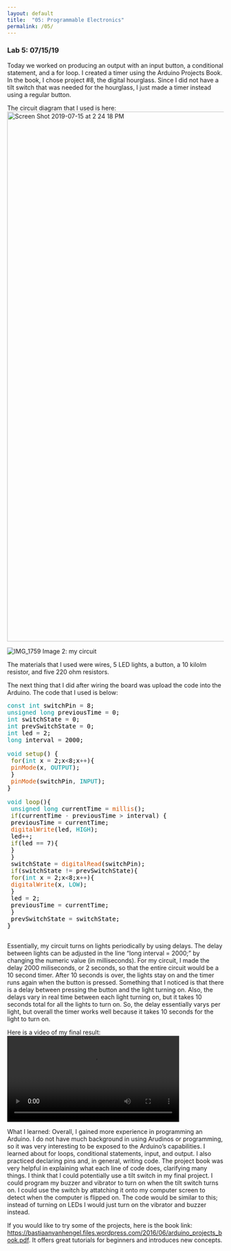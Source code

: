 ```yaml
---
layout: default
title:  "05: Programmable Electronics"
permalink: /05/
---
```


### Lab 5: 07/15/19

Today we worked on producing an output with an input button, a conditional statement, and a for loop. I created a timer using the Arduino Projects Book. In the book, I chose project #8, the digital hourglass. Since I did not have a tilt switch that was needed for the hourglass, I just made a timer instead using a regular button.

The circuit diagram that I used is here:
<img width="1232" alt="Screen Shot 2019-07-15 at 2 24 18 PM" src="https://user-images.githubusercontent.com/52216217/61239177-504a3f00-a70c-11e9-9d66-a855ad303fb4.png">

![IMG_1759](https://user-images.githubusercontent.com/52216217/61239246-78d23900-a70c-11e9-8cac-af48f15086b4.jpg)
Image 2: my circuit

The materials that I used were wires, 5 LED lights, a button, a 10 kilolm resistor, and five 220 ohm resistors.


The next thing that I did after wiring the board was upload the code into the Arduino. The code that I used is below:
<pre>
<font color="#00979c">const</font> <font color="#00979c">int</font> <font color="#000000">switchPin</font> <font color="#434f54">=</font> <font color="#000000">8</font><font color="#000000">;</font>
<font color="#00979c">unsigned</font> <font color="#00979c">long</font> <font color="#000000">previousTime</font> <font color="#434f54">=</font> <font color="#000000">0</font><font color="#000000">;</font>
<font color="#00979c">int</font> <font color="#000000">switchState</font> <font color="#434f54">=</font> <font color="#000000">0</font><font color="#000000">;</font>
<font color="#00979c">int</font> <font color="#000000">prevSwitchState</font> <font color="#434f54">=</font> <font color="#000000">0</font><font color="#000000">;</font>
<font color="#00979c">int</font> <font color="#000000">led</font> <font color="#434f54">=</font> <font color="#000000">2</font><font color="#000000">;</font>
<font color="#00979c">long</font> <font color="#000000">interval</font> <font color="#434f54">=</font> <font color="#000000">2000</font><font color="#000000">;</font>

<font color="#00979c">void</font> <font color="#5e6d03">setup</font><font color="#000000">(</font><font color="#000000">)</font> <font color="#000000">{</font>
 <font color="#5e6d03">for</font><font color="#000000">(</font><font color="#00979c">int</font> <font color="#000000">x</font> <font color="#434f54">=</font> <font color="#000000">2</font><font color="#000000">;</font><font color="#000000">x</font><font color="#434f54">&lt;</font><font color="#000000">8</font><font color="#000000">;</font><font color="#000000">x</font><font color="#434f54">++</font><font color="#000000">)</font><font color="#000000">{</font>
 <font color="#d35400">pinMode</font><font color="#000000">(</font><font color="#000000">x</font><font color="#434f54">,</font> <font color="#00979c">OUTPUT</font><font color="#000000">)</font><font color="#000000">;</font>
 <font color="#000000">}</font>
 <font color="#d35400">pinMode</font><font color="#000000">(</font><font color="#000000">switchPin</font><font color="#434f54">,</font> <font color="#00979c">INPUT</font><font color="#000000">)</font><font color="#000000">;</font>
<font color="#000000">}</font>

<font color="#00979c">void</font> <font color="#5e6d03">loop</font><font color="#000000">(</font><font color="#000000">)</font><font color="#000000">{</font>
 <font color="#00979c">unsigned</font> <font color="#00979c">long</font> <font color="#000000">currentTime</font> <font color="#434f54">=</font> <font color="#d35400">millis</font><font color="#000000">(</font><font color="#000000">)</font><font color="#000000">;</font>
 <font color="#5e6d03">if</font><font color="#000000">(</font><font color="#000000">currentTime</font> <font color="#434f54">-</font> <font color="#000000">previousTime</font> <font color="#434f54">&gt;</font> <font color="#000000">interval</font><font color="#000000">)</font> <font color="#000000">{</font>
 <font color="#000000">previousTime</font> <font color="#434f54">=</font> <font color="#000000">currentTime</font><font color="#000000">;</font>
 <font color="#d35400">digitalWrite</font><font color="#000000">(</font><font color="#000000">led</font><font color="#434f54">,</font> <font color="#00979c">HIGH</font><font color="#000000">)</font><font color="#000000">;</font>
 <font color="#000000">led</font><font color="#434f54">++</font><font color="#000000">;</font>
 <font color="#5e6d03">if</font><font color="#000000">(</font><font color="#000000">led</font> <font color="#434f54">==</font> <font color="#000000">7</font><font color="#000000">)</font><font color="#000000">{</font>
 <font color="#000000">}</font>
 <font color="#000000">}</font>
 <font color="#000000">switchState</font> <font color="#434f54">=</font> <font color="#d35400">digitalRead</font><font color="#000000">(</font><font color="#000000">switchPin</font><font color="#000000">)</font><font color="#000000">;</font>
 <font color="#5e6d03">if</font><font color="#000000">(</font><font color="#000000">switchState</font> <font color="#434f54">!=</font> <font color="#000000">prevSwitchState</font><font color="#000000">)</font><font color="#000000">{</font>
 <font color="#5e6d03">for</font><font color="#000000">(</font><font color="#00979c">int</font> <font color="#000000">x</font> <font color="#434f54">=</font> <font color="#000000">2</font><font color="#000000">;</font><font color="#000000">x</font><font color="#434f54">&lt;</font><font color="#000000">8</font><font color="#000000">;</font><font color="#000000">x</font><font color="#434f54">++</font><font color="#000000">)</font><font color="#000000">{</font>
 <font color="#d35400">digitalWrite</font><font color="#000000">(</font><font color="#000000">x</font><font color="#434f54">,</font> <font color="#00979c">LOW</font><font color="#000000">)</font><font color="#000000">;</font>
 <font color="#000000">}</font>
 <font color="#000000">led</font> <font color="#434f54">=</font> <font color="#000000">2</font><font color="#000000">;</font>
 <font color="#000000">previousTime</font> <font color="#434f54">=</font> <font color="#000000">currentTime</font><font color="#000000">;</font>
 <font color="#000000">}</font>
 <font color="#000000">prevSwitchState</font> <font color="#434f54">=</font> <font color="#000000">switchState</font><font color="#000000">;</font>
<font color="#000000">}</font>

</pre>


Essentially, my circuit turns on lights periodically by using delays. The delay between lights can be adjusted in the line “long interval = 2000;” by changing the numeric value (in milliseconds). For my circuit, I made the delay 2000 miliseconds, or 2 seconds, so that the entire circuit would be a 10 second timer. After 10 seconds is over, the lights stay on and the timer runs again when the button is pressed. Something that I noticed is that there is a delay between pressing the button and the light turning on. Also, the delays vary in real time between each light turning on, but it takes 10 seconds total for all the lights to turn on. So, the delay essentially varys per light, but overall the timer works well because it takes 10 seconds for the light to turn on. 

Here is a video of my final result:
<video width="400" controls="">
		<source src="IMG_1761.TRIM 2_2.mp4" type="video/mp4">
	</video>


What I learned: 
Overall, I gained more experience in programming an Arduino. I do not have much background in using Arudinos or programming, so it was very interesting to be exposed to the Arduino’s capabilities. I learned about for loops, conditional statements, input, and output. I also practiced declaring pins and, in general, writing code. The project book was very helpful in explaining what each line of code does, clarifying many things. 
I think that I could potentially use a tilt switch in my final project. I could program my buzzer and vibrator to turn on when the tilt switch turns on. I could use the switch by attatching it onto my computer screen to detect when the computer is flipped on. The code would be similar to this; instead of turning on LEDs I would just turn on the vibrator and buzzer instead.

If you would like to try some of the projects, here is the book link: https://bastiaanvanhengel.files.wordpress.com/2016/06/arduino_projects_book.pdf. It offers great tutorials for beginners and introduces new concepts.
